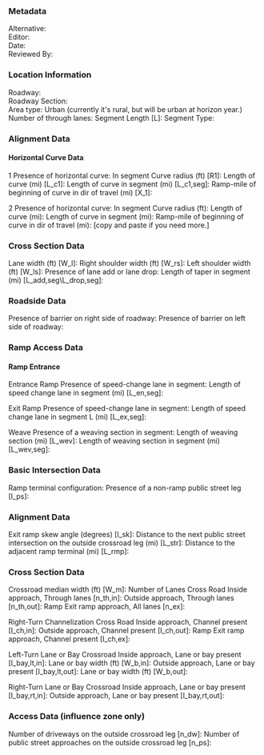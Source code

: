 ### Metadata
Alternative:  
Editor:  
Date:  
Reviewed By:  

### Location Information
Roadway:                
Roadway Section:        
Area type: Urban (currently it's rural, but will be urban at horizon year.)
Number of through lanes: 
Segment Length [L]: 
Segment Type: 

### Alignment Data
#### Horizontal Curve Data
1
	Presence of horizontal curve: In segment 
	Curve radius (ft) [R1]: 
	Length of curve (mi) [L_c1]: 
	Length of curve in segment (mi) [L_c1,seg]: 
	Ramp-mile of beginning of curve in dir of travel (mi) [X_1]: 
	
2
	Presence of horizontal curve: In segment 
	Curve radius (ft): 
	Length of curve (mi): 
	Length of curve in segment (mi): 
	Ramp-mile of beginning of curve in dir of travel (mi): 
[copy and paste if you need more.]	

### Cross Section Data
Lane width (ft) [W_l]: 
Right shoulder width (ft) [W_rs]: 
Left shoulder width (ft) [W_ls]: 
Presence of lane add or lane drop: 
	Length of taper in segment (mi) [L_add,seg\L_drop,seg]: 

### Roadside Data
Presence of barrier on right side of roadway: 
Presence of barrier on left side of roadway: 

### Ramp Access Data
#### Ramp Entrance
Entrance Ramp
	Presence of speed-change lane in segment: 
	Length of speed change lane in segment (mi) [L_en,seg]: 
	
Exit Ramp
	Presence of speed-change lane in segment: 
	Length of speed change lane in segment L (mi) [L_ex,seg]: 
	
Weave
	Presence of a weaving section in segment: 
	Length of weaving section (mi) [L_wev]: 
	Length of weaving section in segment (mi) [L_wev,seg]: 

### Basic Intersection Data
Ramp terminal configuration: 
Presence of a non-ramp public street leg [I_ps]:

### Alignment Data
Exit ramp skew angle (degrees) [I_sk]: 
Distance to the next public street intersection on the outside crossroad leg (mi) [L_str]: 
Distance to the adjacent ramp terminal (mi) [L_rmp]: 

### Cross Section Data
Crossroad median width (ft) [W_m]: 
Number of Lanes
	Cross Road
		Inside approach, Through lanes [n_th,in]: 
		Outside approach, Through lanes [n_th,out]: 
	Ramp
		Exit ramp approach, All lanes [n_ex]: 
		
Right-Turn Channelization
	Cross Road
		Inside approach, Channel present [I_ch,in]: 
		Outside approach, Channel present [I_ch,out]: 
	Ramp
		Exit ramp approach, Channel present [I_ch,ex]: 

Left-Turn Lane or Bay
	Crossroad
		Inside approach, Lane or bay present [I_bay,lt,in]: 
			Lane or bay width (ft) [W_b,in]: 
		Outside approach, Lane or bay present [I_bay,lt,out]: 
			Lane or bay width (ft) [W_b,out]: 
			
Right-Turn Lane or Bay
	Crossroad
		Inside approach, Lane or bay present [I_bay,rt,in]: 
		Outside approach, Lane or bay present [I_bay,rt,out]: 

### Access Data (influence zone only)
Number of driveways on the outside crossroad leg [n_dw]: 
Number of public street approaches on the outside crossroad leg [n_ps]: 
